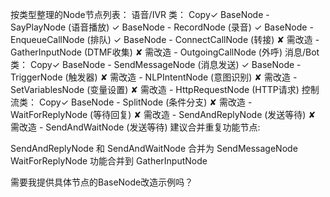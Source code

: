 按类型整理的Node节点列表：
语音/IVR 类：
Copy✓ BaseNode - SayPlayNode (语音播放)
✓ BaseNode - RecordNode (录音)
✓ BaseNode - EnqueueCallNode (排队)
✓ BaseNode - ConnectCallNode (转接)
✘ 需改造 - GatherInputNode (DTMF收集)
✘ 需改造 - OutgoingCallNode (外呼)
消息/Bot 类：
Copy✓ BaseNode - SendMessageNode (消息发送)
✓ BaseNode - TriggerNode (触发器) 
✘ 需改造 - NLPIntentNode (意图识别)
✘ 需改造 - SetVariablesNode (变量设置)
✘ 需改造 - HttpRequestNode (HTTP请求)
控制流类：
Copy✓ BaseNode - SplitNode (条件分支)
✘ 需改造 - WaitForReplyNode (等待回复)
✘ 需改造 - SendAndReplyNode (发送等待)
✘ 需改造 - SendAndWaitNode (发送等待)
建议合并重复功能节点:

SendAndReplyNode 和 SendAndWaitNode 合并为 SendMessageNode
WaitForReplyNode 功能合并到 GatherInputNode

需要我提供具体节点的BaseNode改造示例吗？